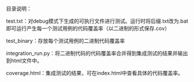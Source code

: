 目录说明：

test.txt：对debug模式下生成的可执行文件进行测试。运行时将后缀.txt改为.bat即可运行产生每一个测试用例的代码覆盖率（以二进制的形式保存.cov）

test_binary：存放每个测试用例的二进制代码覆盖率

integration_run.py：将二进制代码的代码覆盖率合并得到集成测试的结果并输出到html文件中。

coverage.html：集成测试的结果，可在index.html中查看具体的代码覆盖率。
